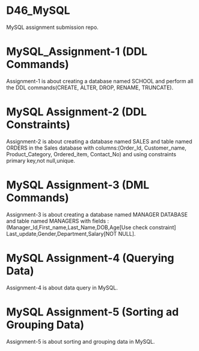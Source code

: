 # D46_MySQL
MySQL assignment submission repo.

# MySQL_Assignment-1 (DDL Commands)
Assignment-1 is about creating a database named SCHOOL and perform all the DDL commands(CREATE, ALTER, DROP, RENAME, TRUNCATE).

# MySQL Assignment-2 (DDL Constraints)
Assignment-2 is about creating a database named SALES and table named ORDERS in the Sales database with columns:(Order_Id, Customer_name, Product_Category, Ordered_item, Contact_No) and using constraints primary key,not null,unique.

# MySQL Assignment-3 (DML Commands)
 Assignment-3 is about creating a database named MANAGER DATABASE and table named MANAGERS with fields :(Manager_Id,First_name,Last_Name,DOB,Age[Use check constraint] Last_update,Gender,Department,Salary[NOT NULL].

# MySQL Assignment-4 (Querying Data)
Assignment-4 is about data query in MySQL.

# MySQL Assignment-5 (Sorting ad Grouping Data)
Assignment-5 is about sorting and grouping data in MySQL.

